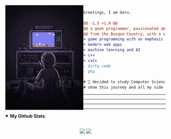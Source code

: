 <div><img align="left" height="330" src="https://github.com/geru-scotland/geru-scotland/blob/master/image/playing-video-games.gif"/></div>


```diff
Greetings, I am Geru.

@@ -1,5 +1,8 @@
@@ a geek programmer, passionated about video games and science @@
@@ from the Basque Country, with a scottish background @@
+ game programming with an emphasis on server side development
+ modern web apps
+ machine learning and AI
+ c++
+ cats
- dirty code
- php

# 📖 decided to study Computer Science after many years so this Github will
# show this journey and all my side quests.
```

---------------
---------------
---------------

---------------

<details open>
 <summary><b>My Github Stats</b>: </summary>

<br>

<p align = "center">
  <img src = "https://github-readme-stats-sigma-five.vercel.app/api?username=geru-scotland&show_icons=true&theme=tokyonight&line_height=27">
  <img src = "https://github-readme-stats-sigma-five.vercel.app/api/top-langs/?username=geru-scotland&hide=css,html&theme=tokyonight">
</p>

</details>
